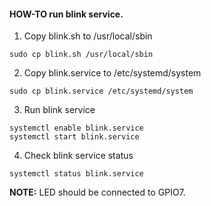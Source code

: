 #### HOW-TO run blink service.

1. Copy blink.sh to /usr/local/sbin

```
sudo cp blink.sh /usr/local/sbin
```

2. Copy blink.service to /etc/systemd/system

```
sudo cp blink.service /etc/systemd/system
```

3. Run blink service

```
systemctl enable blink.service
systemctl start blink.service
```

4. Check blink service status

```
systemctl status blink.service
```
**NOTE:** LED should be connected to GPIO7.


